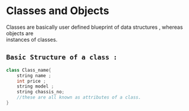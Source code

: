 # Classes and Objects

Classes are basically user defined blueprint of data structures , whereas objects are <br> instances of classes. <br>

## `Basic Structure of a class :`

```cpp
class Class_name{
    string name ;
    int price ;
    string model ;
    string chassis_no;
    //these are all known as attributes of a class.
}



